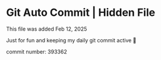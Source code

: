 # Git Auto Commit | Hidden File

This file was added Feb 12, 2025

Just for fun and keeping my daily git commit active 🤪

commit number: 393362
